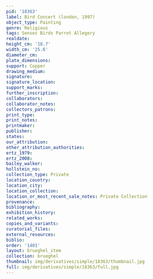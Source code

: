 ```yaml
---
pid: '18363'
label: Bird Concert (london, 1997)
object_type: Painting
genre: Religious
tags: Senses Birds Parrot Allegory
realdate: 
height_cm: '18.7'
width_cm: '25.6'
diameter_cm: 
plate_dimensions: 
support: Copper
drawing_medium: 
signature: 
signature_location: 
support_marks: 
further_inscription: 
collaborators: 
collaborator_notes: 
collectors_patrons: 
print_type: 
print_notes: 
printmaker: 
publisher: 
states: 
our_attribution: 
other_attribution_authorities: 
ertz_1979: 
ertz_2008: 
bailey_walker: 
hollstein_no: 
collection_type: Private
location_country: 
location_city: 
location_collection: 
location_or_most_recent_sale_notes: Private Collection
provenance: 
bibliography: 
exhibition_history: 
related_works: 
copies_and_variants: 
curatorial_files: 
external_resources: 
biblio: 
order: '1401'
layout: brueghel_item
collection: brueghel
thumbnail: img/derivatives/simple/18363/thumbnail.jpg
full: img/derivatives/simple/18363/full.jpg
---
```

